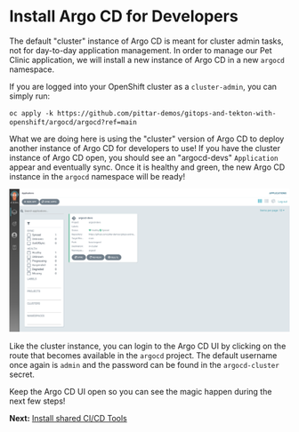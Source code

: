 # Install Argo CD for Developers

The default "cluster" instance of Argo CD is meant for cluster admin tasks, not for day-to-day application management.  In order to manage our Pet Clinic application, we will install a new instance of Argo CD in a new `argocd` namespace.

If you are logged into your OpenShift cluster as a `cluster-admin`, you can simply run:

```
oc apply -k https://github.com/pittar-demos/gitops-and-tekton-with-openshift/argocd/argocd?ref=main
```

What we are doing here is using the "cluster" version of Argo CD to deploy another instance of Argo CD for developers to use!  If you have the cluster instance of Argo CD open, you should see an "argocd-devs" `Application` appear and eventually sync.  Once it is healthy and green, the new Argo CD instance in the `argocd` namespace will be ready!

![Cluster Argo CD deploying the Developer instance of Argo CD](images/cluster-argocd.png)

Like the cluster instance, you can login to the Argo CD UI by clicking on the route that becomes available in the `argocd` project.  The default username once again is `admin` and the password can be found in the `argocd-cluster` secret.

Keep the Argo CD UI open so you can see the magic happen during the next few steps!

**Next:** [Install shared CI/CD Tools](03-install-shared-cicd-tools.md)